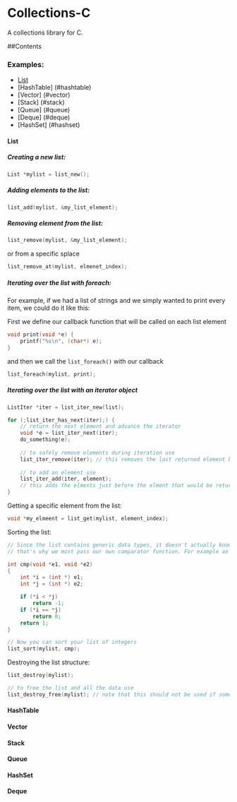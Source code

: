 Collections-C
=============

A collections library for C.


##Contents
### Examples:
- [List](#list)
- [HashTable] (#hashtable)
- [Vector] (#vector)
- [Stack] (#stack)
- [Queue] (#queue)
- [Deque] (#deque)
- [HashSet] (#hashset)

#### List

##### Creating a new list:
```c
List *mylist = list_new();
```
##### Adding elements to the list:
```c
list_add(mylist, &my_list_element);
```
##### Removing element from the list:
```c
list_remove(mylist, &my_list_element);
```
or from a specific splace
```c
list_remove_at(mylist, elmenet_index);
```
##### Iterating over the list with foreach:

For example, if we had a list of strings and we simply wanted to print every item, we could do it like this:

First we define our callback function that will be called on each list element
```c
void print(void *e) {
    printf("%s\n", (char*) e);
}
```
and then we call the `list_foreach()` with our callback
```c
list_foreach(mylist, print);
```
##### Iterating over the list with an iterator object

```c
ListIter *iter = list_iter_new(list);

for (;list_iter_has_next(iter);) {
    // return the next element and advance the iterator
    void *e = list_iter_next(iter);
    do_something(e);
    
    // to safely remove elements during iteration use
    list_iter_remove(iter); // this removes the last returned element by this iterator
    
    // to add an element use
    list_iter_add(iter, element); 
    // this adds the elments just before the elment that would be returned by the ist_iter_next();
}
```
Getting a specific element from the list:

```c
void *my_elmeent = list_get(mylist, element_index); 
```

Sorting the list:

```c
// Since the list contains generic data types, it doesn't actually know how to interpret the data
// that's why we must pass our own comparator function. For example an integer comparator:

int cmp(void *e1, void *e2)
{
    int *i = (int *) e1;
    int *j = (int *) e2;

    if (*i < *j)
        return -1;
    if (*i == *j)
        return 0;
    return 1;
}

// Now you can sort your list of integers
list_sort(mylist, cmp);
```

Destroying the list structure:
```c
list_destroy(mylist);
```

```c
// to free the list and all the data use
list_destroy_free(mylist); // note that this should not be used if some of the elements are allocated on the stack
```

#### HashTable

#### Vector

#### Stack

#### Queue

#### HashSet

#### Deque

